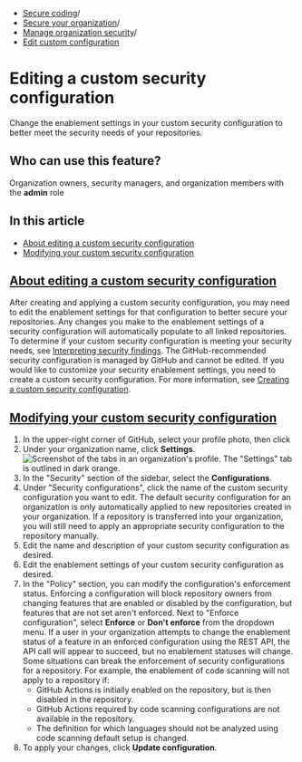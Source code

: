   * [Secure coding](https://docs.github.com/en/code-security "Secure coding")/
  * [Secure your organization](https://docs.github.com/en/code-security/securing-your-organization "Secure your organization")/
  * [Manage organization security](https://docs.github.com/en/code-security/securing-your-organization/managing-the-security-of-your-organization "Manage organization security")/
  * [Edit custom configuration](https://docs.github.com/en/code-security/securing-your-organization/managing-the-security-of-your-organization/editing-a-custom-security-configuration "Edit custom configuration")


# Editing a custom security configuration
Change the enablement settings in your custom security configuration to better meet the security needs of your repositories.
## Who can use this feature?
Organization owners, security managers, and organization members with the **admin** role
## In this article
  * [About editing a custom security configuration](https://docs.github.com/en/code-security/securing-your-organization/managing-the-security-of-your-organization/editing-a-custom-security-configuration#about-editing-a-custom-security-configuration)
  * [Modifying your custom security configuration](https://docs.github.com/en/code-security/securing-your-organization/managing-the-security-of-your-organization/editing-a-custom-security-configuration#modifying-your-custom-security-configuration)


## [About editing a custom security configuration](https://docs.github.com/en/code-security/securing-your-organization/managing-the-security-of-your-organization/editing-a-custom-security-configuration#about-editing-a-custom-security-configuration)
After creating and applying a custom security configuration, you may need to edit the enablement settings for that configuration to better secure your repositories. Any changes you make to the enablement settings of a security configuration will automatically populate to all linked repositories.
To determine if your custom security configuration is meeting your security needs, see [Interpreting security findings](https://docs.github.com/en/code-security/securing-your-organization/managing-the-security-of-your-organization/interpreting-security-findings).
The GitHub-recommended security configuration is managed by GitHub and cannot be edited. If you would like to customize your security enablement settings, you need to create a custom security configuration. For more information, see [Creating a custom security configuration](https://docs.github.com/en/code-security/securing-your-organization/enabling-security-features-in-your-organization/creating-a-custom-security-configuration).
## [Modifying your custom security configuration](https://docs.github.com/en/code-security/securing-your-organization/managing-the-security-of-your-organization/editing-a-custom-security-configuration#modifying-your-custom-security-configuration)
  1. In the upper-right corner of GitHub, select your profile photo, then click 
  2. Under your organization name, click **Settings**.
![Screenshot of the tabs in an organization's profile. The "Settings" tab is outlined in dark orange.](https://docs.github.com/assets/cb-49309/images/help/discussions/org-settings-global-nav-update.png)
  3. In the "Security" section of the sidebar, select the **Configurations**.
  4. Under "Security configurations", click the name of the custom security configuration you want to edit.
The default security configuration for an organization is only automatically applied to new repositories created in your organization. If a repository is transferred into your organization, you will still need to apply an appropriate security configuration to the repository manually.
  5. Edit the name and description of your custom security configuration as desired.
  6. Edit the enablement settings of your custom security configuration as desired.
  7. In the "Policy" section, you can modify the configuration's enforcement status. Enforcing a configuration will block repository owners from changing features that are enabled or disabled by the configuration, but features that are not set aren't enforced. Next to "Enforce configuration", select **Enforce** or **Don't enforce** from the dropdown menu.
If a user in your organization attempts to change the enablement status of a feature in an enforced configuration using the REST API, the API call will appear to succeed, but no enablement statuses will change.
Some situations can break the enforcement of security configurations for a repository. For example, the enablement of code scanning will not apply to a repository if:
     * GitHub Actions is initially enabled on the repository, but is then disabled in the repository.
     * GitHub Actions required by code scanning configurations are not available in the repository.
     * The definition for which languages should not be analyzed using code scanning default setup is changed.
  8. To apply your changes, click **Update configuration**.


